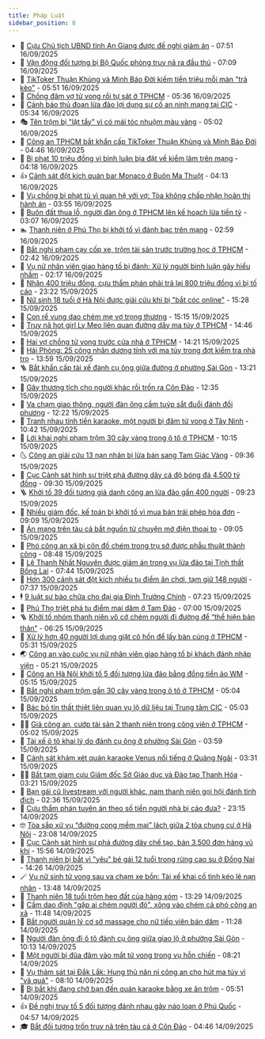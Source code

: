 ```yaml
---
title: Pháp Luật
sidebar_position: 8
---
```


<!-- dantri-phap-luat:START -->
- 🌊 [Cựu Chủ tịch UBND tỉnh An Giang được đề nghị giảm án](https://dantri.com.vn/phap-luat/cuu-chu-tich-ubnd-tinh-an-giang-duoc-de-nghi-giam-an-20250916133723784.htm) - 07:51 16/09/2025
- 🐲 [Vận động đối tượng bị Bộ Quốc phòng truy nã ra đầu thú](https://dantri.com.vn/phap-luat/van-dong-doi-tuong-bi-bo-quoc-phong-truy-na-ra-dau-thu-20250916125206357.htm) - 07:09 16/09/2025
- 🌁 [TikToker Thuận Khùng và Minh Báo Đời kiếm tiền triệu mỗi màn &quot;trả kèo&quot;](https://dantri.com.vn/phap-luat/tiktoker-thuan-khung-va-minh-bao-doi-kiem-tien-trieu-moi-man-tra-keo-20250916121408784.htm) - 05:51 16/09/2025
- 🎃 [Chồng đâm vợ tử vong rồi tự sát ở TPHCM](https://dantri.com.vn/phap-luat/chong-dam-vo-tu-vong-roi-tu-sat-o-tphcm-20250916101213381.htm) - 05:36 16/09/2025
- 🦅 [Cảnh báo thủ đoạn lừa đảo lợi dụng sự cố an ninh mạng tại CIC](https://dantri.com.vn/phap-luat/canh-bao-thu-doan-lua-dao-loi-dung-su-co-an-ninh-mang-tai-cic-20250916122623533.htm) - 05:34 16/09/2025
- 🎭 [Tên trộm bị &quot;lật tẩy&quot; vì có mái tóc nhuộm màu vàng](https://dantri.com.vn/phap-luat/ten-trom-bi-lat-tay-vi-co-mai-toc-nhuom-mau-vang-20250916115305736.htm) - 05:02 16/09/2025
- 🤗 [Công an TPHCM bắt khẩn cấp TikToker Thuận Khùng và Minh Báo Đời](https://dantri.com.vn/phap-luat/cong-an-tphcm-bat-khan-cap-tiktoker-thuan-khung-va-minh-bao-doi-20250913114132492.htm) - 04:46 16/09/2025
- 🚀 [Bị phạt 10 triệu đồng vì bình luận bịa đặt về kiểm lâm trên mạng](https://dantri.com.vn/phap-luat/bi-phat-10-trieu-dong-vi-binh-luan-bia-dat-ve-kiem-lam-tren-mang-20250916104958107.htm) - 04:18 16/09/2025
- 👍 [Cảnh sát đột kích quán bar Monaco ở Buôn Ma Thuột](https://dantri.com.vn/phap-luat/canh-sat-dot-kich-quan-bar-monaco-o-buon-ma-thuot-20250916110058923.htm) - 04:13 16/09/2025
- 🧐 [Vụ chồng bị phạt tù vì quan hệ với vợ: Tòa không chấp nhận hoãn thi hành án](https://dantri.com.vn/phap-luat/vu-chong-bi-phat-tu-vi-quan-he-voi-vo-toa-khong-chap-nhan-hoan-thi-hanh-an-20250916103936767.htm) - 03:55 16/09/2025
- 🫶 [Buôn đất thua lỗ, người đàn ông ở TPHCM lên kế hoạch lừa tiền tỷ](https://dantri.com.vn/phap-luat/buon-dat-thua-lo-nguoi-dan-ong-o-tphcm-len-ke-hoach-lua-tien-ty-20250916091650220.htm) - 03:07 16/09/2025
- 🏊 [Thanh niên ở Phú Thọ bị khởi tố vì đánh bạc trên mạng](https://dantri.com.vn/phap-luat/thanh-nien-o-phu-tho-bi-khoi-to-vi-danh-bac-tren-mang-20250915221131035.htm) - 02:59 16/09/2025
- 🌋 [Bắt nghi phạm cạy cốp xe, trộm tài sản trước trường học ở TPHCM](https://dantri.com.vn/phap-luat/bat-nghi-pham-cay-cop-xe-trom-tai-san-truoc-truong-hoc-o-tphcm-20250916092607530.htm) - 02:42 16/09/2025
- 👹 [Vụ nữ nhân viên giao hàng tố bị đánh: Xử lý người bình luận gây hiểu nhầm](https://dantri.com.vn/phap-luat/vu-nu-nhan-vien-giao-hang-to-bi-danh-xu-ly-nguoi-binh-luan-gay-hieu-nham-20250916090008480.htm) - 02:17 16/09/2025
- 🫣 [Nhận 400 triệu đồng, cựu thẩm phán phải trả lại 800 triệu đồng vì bị tố cáo](https://dantri.com.vn/phap-luat/nhan-400-trieu-dong-cuu-tham-phan-phai-tra-lai-800-trieu-dong-vi-bi-to-cao-20250916003441167.htm) - 23:22 15/09/2025
- 🎃 [Nữ sinh 18 tuổi ở Hà Nội được giải cứu khi bị &quot;bắt cóc online&quot;](https://dantri.com.vn/phap-luat/nu-sinh-18-tuoi-o-ha-noi-duoc-giai-cuu-khi-bi-bat-coc-online-20250915222414371.htm) - 15:28 15/09/2025
- 🌝 [Con rể vung dao chém mẹ vợ trọng thương](https://dantri.com.vn/phap-luat/con-re-vung-dao-chem-me-vo-trong-thuong-20250915220232094.htm) - 15:15 15/09/2025
- 🚀 [Truy nã hot girl Ly Meo liên quan đường dây ma túy ở TPHCM](https://dantri.com.vn/phap-luat/truy-na-hot-girl-ly-meo-lien-quan-duong-day-ma-tuy-o-tphcm-20250915213245399.htm) - 14:46 15/09/2025
- 🥷 [Hai vợ chồng tử vong trước cửa nhà ở TPHCM](https://dantri.com.vn/phap-luat/hai-vo-chong-tu-vong-truoc-cua-nha-o-tphcm-20250915205948641.htm) - 14:21 15/09/2025
- 👺 [Hải Phòng: 25 công nhân dương tính với ma túy trong đợt kiểm tra nhà trọ](https://dantri.com.vn/phap-luat/hai-phong-25-cong-nhan-duong-tinh-voi-ma-tuy-trong-dot-kiem-tra-nha-tro-20250915205434040.htm) - 13:59 15/09/2025
- 🪜 [Bắt khẩn cấp tài xế đánh cụ ông giữa đường ở phường Sài Gòn](https://dantri.com.vn/phap-luat/bat-khan-cap-tai-xe-danh-cu-ong-giua-duong-o-phuong-sai-gon-20250915200350373.htm) - 13:21 15/09/2025
- 🦄 [Gây thương tích cho người khác rồi trốn ra Côn Đảo](https://dantri.com.vn/phap-luat/gay-thuong-tich-cho-nguoi-khac-roi-tron-ra-con-dao-20250915174609282.htm) - 12:35 15/09/2025
- 🦍 [Va chạm giao thông, người đàn ông cầm tuýp sắt đuổi đánh đối phương](https://dantri.com.vn/phap-luat/va-cham-giao-thong-nguoi-dan-ong-cam-tuyp-sat-duoi-danh-doi-phuong-20250915192114437.htm) - 12:22 15/09/2025
- 🌁 [Tranh nhau tính tiền karaoke, một người bị đâm tử vong ở Tây Ninh](https://dantri.com.vn/phap-luat/tranh-nhau-tinh-tien-karaoke-mot-nguoi-bi-dam-tu-vong-o-tay-ninh-20250915171648050.htm) - 10:42 15/09/2025
- 💯 [Lời khai nghi phạm trộm 30 cây vàng trong ô tô ở TPHCM](https://dantri.com.vn/phap-luat/loi-khai-nghi-pham-trom-30-cay-vang-trong-o-to-o-tphcm-20250915170301550.htm) - 10:15 15/09/2025
- 🌜 [Công an giải cứu 13 nạn nhân bị lừa bán sang Tam Giác Vàng](https://dantri.com.vn/phap-luat/cong-an-giai-cuu-13-nan-nhan-bi-lua-ban-sang-tam-giac-vang-20250915154235386.htm) - 09:36 15/09/2025
- 👹 [Cục Cảnh sát hình sự triệt phá đường dây cá độ bóng đá 4.500 tỷ đồng](https://dantri.com.vn/phap-luat/cuc-canh-sat-hinh-su-triet-pha-duong-day-ca-do-bong-da-4500-ty-dong-20250915162332544.htm) - 09:30 15/09/2025
- 🪜 [Khởi tố 39 đối tượng giả danh công an lừa đảo gần 400 người](https://dantri.com.vn/phap-luat/khoi-to-39-doi-tuong-gia-danh-cong-an-lua-dao-gan-400-nguoi-20250915161255425.htm) - 09:23 15/09/2025
- 🦩 [Nhiều giám đốc, kế toán bị khởi tố vì mua bán trái phép hóa đơn](https://dantri.com.vn/phap-luat/nhieu-giam-doc-ke-toan-bi-khoi-to-vi-mua-ban-trai-phep-hoa-don-20250915155758470.htm) - 09:09 15/09/2025
- 💂 [Án mạng trên tàu cá bắt nguồn từ chuyện mở điện thoại to](https://dantri.com.vn/phap-luat/an-mang-tren-tau-ca-bat-nguon-tu-chuyen-mo-dien-thoai-to-20250915151938935.htm) - 09:05 15/09/2025
- 💃 [Phó công an xã bị côn đồ chém trong trụ sở được phẫu thuật thành công](https://dantri.com.vn/phap-luat/pho-cong-an-xa-bi-con-do-chem-trong-tru-so-duoc-phau-thuat-thanh-cong-20250915150737753.htm) - 08:48 15/09/2025
- 🧐 [Lê Thanh Nhất Nguyên được giảm án trong vụ lừa đảo tại Tịnh thất Bồng Lai](https://dantri.com.vn/phap-luat/le-thanh-nhat-nguyen-duoc-giam-an-trong-vu-lua-dao-tai-tinh-that-bong-lai-20250915143231720.htm) - 07:44 15/09/2025
- 🤗 [Hơn 300 cảnh sát đột kích nhiều tụ điểm ăn chơi, tạm giữ 148 người](https://dantri.com.vn/phap-luat/hon-300-canh-sat-dot-kich-nhieu-tu-diem-an-choi-tam-giu-148-nguoi-20250915141217637.htm) - 07:37 15/09/2025
- 🕴 [9 luật sư bào chữa cho đại gia Đinh Trường Chinh](https://dantri.com.vn/phap-luat/9-luat-su-bao-chua-cho-dai-gia-dinh-truong-chinh-20250915122110064.htm) - 07:23 15/09/2025
- 🐎 [Phú Thọ triệt phá tụ điểm mại dâm ở Tam Đảo](https://dantri.com.vn/phap-luat/phu-tho-triet-pha-tu-diem-mai-dam-o-tam-dao-20250915135257872.htm) - 07:00 15/09/2025
- 🪜 [Khởi tố nhóm thanh niên vô cớ chém người đi đường để “thể hiện bản thân”](https://dantri.com.vn/phap-luat/khoi-to-nhom-thanh-nien-vo-co-chem-nguoi-di-duong-de-the-hien-ban-than-20250915124648272.htm) - 06:25 15/09/2025
- 🤭 [Xử lý hơn 40 người lợi dụng giật cô hồn để lấy bàn cúng ở TPHCM](https://dantri.com.vn/phap-luat/xu-ly-hon-40-nguoi-loi-dung-giat-co-hon-de-lay-ban-cung-o-tphcm-20250915112633676.htm) - 05:31 15/09/2025
- 🌏 [Công an vào cuộc vụ nữ nhân viên giao hàng tố bị khách đánh nhập viện](https://dantri.com.vn/phap-luat/cong-an-vao-cuoc-vu-nu-nhan-vien-giao-hang-to-bi-khach-danh-nhap-vien-20250915115343148.htm) - 05:21 15/09/2025
- 🎃 [Công an Hà Nội khởi tố 5 đối tượng lừa đảo bằng đồng tiền ảo WM](https://dantri.com.vn/phap-luat/cong-an-ha-noi-khoi-to-5-doi-tuong-lua-dao-bang-dong-tien-ao-wm-20250915120758739.htm) - 05:15 15/09/2025
- 🗽 [Bắt nghi phạm trộm gần 30 cây vàng trong ô tô ở TPHCM](https://dantri.com.vn/phap-luat/bat-nghi-pham-trom-gan-30-cay-vang-trong-o-to-o-tphcm-20250912181053510.htm) - 05:04 15/09/2025
- 🌁 [Bác bỏ tin thất thiệt liên quan vụ lộ dữ liệu tại Trung tâm CIC](https://dantri.com.vn/phap-luat/bac-bo-tin-that-thiet-lien-quan-vu-lo-du-lieu-tai-trung-tam-cic-20250915120000243.htm) - 05:03 15/09/2025
- 🧑‍💻 [Giả công an, cướp tài sản 2 thanh niên trong công viên ở TPHCM](https://dantri.com.vn/phap-luat/gia-cong-an-cuop-tai-san-2-thanh-nien-trong-cong-vien-o-tphcm-20250915113622268.htm) - 05:02 15/09/2025
- 🌮 [Tài xế ô tô khai lý do đánh cụ ông ở phường Sài Gòn](https://dantri.com.vn/phap-luat/tai-xe-o-to-khai-ly-do-danh-cu-ong-o-phuong-sai-gon-20250915105053754.htm) - 03:59 15/09/2025
- 🤗 [Cảnh sát khám xét quán karaoke Venus nổi tiếng ở Quảng Ngãi](https://dantri.com.vn/phap-luat/canh-sat-kham-xet-quan-karaoke-venus-noi-tieng-o-quang-ngai-20250915101646780.htm) - 03:31 15/09/2025
- 👨‍🏫 [Bắt tạm giam cựu Giám đốc Sở Giáo dục và Đào tạo Thanh Hóa](https://dantri.com.vn/phap-luat/bat-tam-giam-cuu-giam-doc-so-giao-duc-va-dao-tao-thanh-hoa-20250915093744350.htm) - 03:21 15/09/2025
- 🎉 [Bạn gái cũ livestream với người khác, nam thanh niên gọi hội đánh tình địch](https://dantri.com.vn/phap-luat/ban-gai-cu-livestream-voi-nguoi-khac-nam-thanh-nien-goi-hoi-danh-tinh-dich-20250915092534440.htm) - 02:36 15/09/2025
- 🤗 [Cựu thẩm phán tuyên án theo số tiền người nhà bị cáo đưa?](https://dantri.com.vn/phap-luat/cuu-tham-phan-tuyen-an-theo-so-tien-nguoi-nha-bi-cao-dua-20250914230919897.htm) - 23:15 14/09/2025
- 🤓 [Tòa sắp xử vụ “đường cong mềm mại” lách giữa 2 tòa chung cư ở Hà Nội](https://dantri.com.vn/phap-luat/toa-sap-xu-vu-duong-cong-mem-mai-lach-giua-2-toa-chung-cu-o-ha-noi-20250914210943274.htm) - 23:08 14/09/2025
- 👹 [Cục Cảnh sát hình sự phá đường dây chế tạo, bán 3.500 đơn hàng vũ khí](https://dantri.com.vn/phap-luat/cuc-canh-sat-hinh-su-pha-duong-day-che-tao-ban-3500-don-hang-vu-khi-20250914225014712.htm) - 15:56 14/09/2025
- 🐘 [Thanh niên bị bắt vì &quot;yêu&quot; bé gái 12 tuổi trong rừng cao su ở Đồng Nai](https://dantri.com.vn/phap-luat/thanh-nien-bi-bat-vi-yeu-be-gai-12-tuoi-trong-rung-cao-su-o-dong-nai-20250914204509002.htm) - 14:26 14/09/2025
- 🪄 [Vụ nữ sinh tử vong sau va chạm xe bồn: Tài xế khai cố tình kéo lê nạn nhân](https://dantri.com.vn/phap-luat/vu-nu-sinh-tu-vong-sau-va-cham-xe-bon-tai-xe-khai-co-tinh-keo-le-nan-nhan-20250914204245048.htm) - 13:48 14/09/2025
- 💄 [Thanh niên 18 tuổi trộm heo đất của hàng xóm](https://dantri.com.vn/phap-luat/thanh-nien-18-tuoi-trom-heo-dat-cua-hang-xom-20250914194709027.htm) - 13:29 14/09/2025
- 🐎 [Cầm dao định &quot;gặp ai chém người đó&quot;, xông vào chém cả phó công an xã](https://dantri.com.vn/phap-luat/cam-dao-dinh-gap-ai-chem-nguoi-do-xong-vao-chem-ca-pho-cong-an-xa-20250914175333920.htm) - 11:48 14/09/2025
- 💯 [Bắt người quản lý cơ sở massage cho nữ tiếp viên bán dâm](https://dantri.com.vn/phap-luat/bat-nguoi-quan-ly-co-so-massage-cho-nu-tiep-vien-ban-dam-20250914180106079.htm) - 11:28 14/09/2025
- 💯 [Người đàn ông đi ô tô đánh cụ ông giữa giao lộ ở phường Sài Gòn](https://dantri.com.vn/phap-luat/nguoi-dan-ong-di-o-to-danh-cu-ong-giua-giao-lo-o-phuong-sai-gon-20250914165946237.htm) - 10:13 14/09/2025
- 🌈 [Một người bị đũa đâm vào mắt tử vong trong vụ hỗn chiến](https://dantri.com.vn/phap-luat/mot-nguoi-bi-dua-dam-vao-mat-tu-vong-trong-vu-hon-chien-20250914132012348.htm) - 08:21 14/09/2025
- 🧠 [Vụ thảm sát tại Đắk Lắk: Hung thủ năn nỉ công an cho hút ma túy vì &quot;vã quá&quot;](https://dantri.com.vn/phap-luat/vu-tham-sat-tai-dak-lak-hung-thu-nan-ni-cong-an-cho-hut-ma-tuy-vi-va-qua-20250914144411142.htm) - 08:10 14/09/2025
- 🌈 [Bị bắt khi đang chở bạn đến quán karaoke bằng xe ăn trộm](https://dantri.com.vn/phap-luat/bi-bat-khi-dang-cho-ban-den-quan-karaoke-bang-xe-an-trom-20250914103913536.htm) - 05:51 14/09/2025
- 👍 [Đề nghị truy tố 5 đối tượng đánh nhau gây náo loạn ở Phú Quốc](https://dantri.com.vn/phap-luat/de-nghi-truy-to-5-doi-tuong-danh-nhau-gay-nao-loan-o-phu-quoc-20250914110503787.htm) - 04:57 14/09/2025
- 🎓 [Bắt đối tượng trốn truy nã trên tàu cá ở Côn Đảo](https://dantri.com.vn/phap-luat/bat-doi-tuong-tron-truy-na-tren-tau-ca-o-con-dao-20250914103133390.htm) - 04:46 14/09/2025<!-- dantri-phap-luat:END -->
